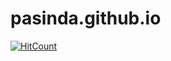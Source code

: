# pasinda.github.io
[![HitCount](http://hits.dwyl.io/pasinda/pasindagithubio.svg)](http://hits.dwyl.io/pasinda/pasindagithubio)
